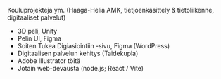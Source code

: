 Kouluprojekteja ym. (Haaga-Helia AMK, tietjoenkäsittely & tietoliikenne, digitaaliset palvelut)

- 3D peli, Unity
- Pelin UI, Figma
- Soiten Tukea Digiasiointiin -sivu, Figma (WordPress)
- Digitaalisen palvelun kehitys (Taidekupla)
- Adobe Illustrator töitä
- Jotain web-devausta (node.js; React / Vite)
